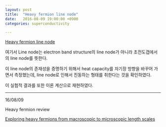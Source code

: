 ```yaml
---
layout: post
title:  "Heavy fermion line node"
date:   2016-08-09 19:00:00 +0900
categories: superconductivity

---
```



[Heavy fermion line node](http://journals.aps.org/prl/abstract/10.1103/PhysRevLett.117.037001?utm_source=email&utm_medium=email&utm_campaign=prl-alert)

여기서 Line node는 electron band structure의 line node가 아니라 초전도갭에서의 line node를 뜻한다.

이 line node의 존재성을 증명하기 위해서 heat capacity를 자기장 방향을 바꾸어 가면서 측정했는데, line node로 인해서 진동하는 형태를 취한다는 것을 확인하였다.

이 실험적 결과를 또한 이론 계산으로 재현하였다.

---

16/08/09

Heavy fermion review

[Exploring heavy fermions from macroscopic to microscopic length scales](http://www.nature.com/articles/natrevmats201651)